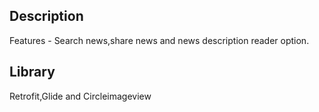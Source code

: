 ## Description
Features - Search news,share news and news description reader option.


## Library
Retrofit,Glide and Circleimageview


